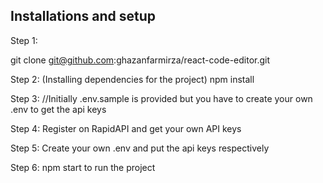 ## Installations and setup

Step 1:

git clone git@github.com:ghazanfarmirza/react-code-editor.git

Step 2: (Installing dependencies for the project)
npm install

Step 3:
//Initially .env.sample is provided but you have to create your own .env to get the api keys

Step 4:
Register on RapidAPI and get your own API keys

Step 5:
Create your own .env and put the api keys respectively

Step 6:
npm start to run the project
